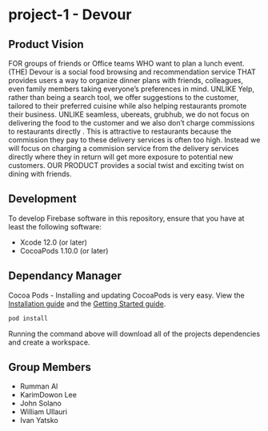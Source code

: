 # project-1 - Devour

## Product Vision
FOR groups of friends or Office teams WHO want to plan a lunch event.(THE)
Devour is a social food browsing and recommendation service THAT provides
users a way to organize dinner plans with friends, colleagues, even family members taking everyone’s preferences in mind. UNLIKE Yelp, rather than being a
search tool, we offer suggestions to the customer, tailored to their preferred cuisine while also helping restaurants promote their business. UNLIKE seamless,
ubereats, grubhub, we do not focus on delivering the food to the customer and
we also don’t charge commissions to restaurants directly . This is attractive to
restaurants because the commission they pay to these delivery services is often
too high. Instead we will focus on charging a commision service from the delivery services directly where they in return will get more exposure to potential
new customers. OUR PRODUCT provides a social twist and exciting twist
on dining with friends.

## Development

To develop Firebase software in this repository, ensure that you have at least
the following software:

  * Xcode 12.0 (or later)
  * CocoaPods 1.10.0 (or later)
 
 
## Dependancy Manager
Cocoa Pods - Installing and updating CocoaPods is very easy. View the [Installation
guide](https://guides.cocoapods.org/using/getting-started.html#installation) and the
[Getting Started guide](https://guides.cocoapods.org/using/getting-started.html).

```bash
pod install 
```

Running the command above will download all of the projects dependencies and create a workspace.

## Group Members 
- Rumman Al 
- KarimDowon Lee
- John Solano
- William Ullauri
- Ivan Yatsko

